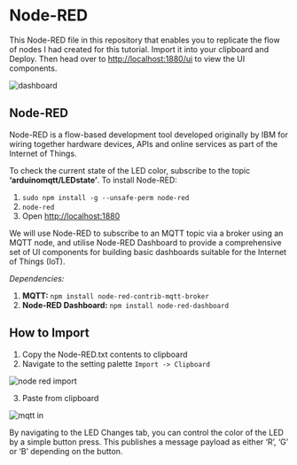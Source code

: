 # Node-RED
This Node-RED file in this repository that enables you to replicate the flow of nodes I had created for this tutorial. Import it into your clipboard and Deploy. Then head over to <http://localhost:1880/ui> to view the UI components.

![dashboard](https://user-images.githubusercontent.com/14905480/35630172-bb2f19dc-06b1-11e8-8f63-f6ca49ab34cc.png)


## Node-RED
Node-RED is a flow-based development tool developed originally by IBM for wiring together hardware devices, APIs and online services as part of the Internet of Things.

To check the current state of the LED color, subscribe to the topic **‘arduinomqtt/LEDstate’**.
To install Node-RED:
1. `sudo npm install -g --unsafe-perm node-red`
2. `node-red`
3. Open <http://localhost:1880>

We will use Node-RED to subscribe to an MQTT topic via a broker using an MQTT node, and utilise Node-RED Dashboard to provide a comprehensive set of UI components for building basic dashboards suitable for the Internet of Things (IoT).

*Dependencies:*
1. **MQTT:** ` npm install node-red-contrib-mqtt-broker `
2. **Node-RED Dashboard:** ` npm install node-red-dashboard `

## How to Import

1. Copy the Node-RED.txt contents to clipboard
2. Navigate to the setting palette `Import -> Clipboard`

![node red import](https://user-images.githubusercontent.com/14905480/35638271-b90c2d82-06c7-11e8-8f38-f9aa00d1eb3c.png)

3. Paste from clipboard

![mqtt in](https://user-images.githubusercontent.com/14905480/35629653-359cfb5a-06b0-11e8-8baf-62480afe233e.png)


By navigating to the LED Changes tab, you can control the color of the LED by a simple button press. This publishes a message payload as either ‘R’, ‘G’ or ‘B’ depending on the button.

